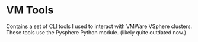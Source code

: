 # VM Tools

Contains a set of CLI tools I used to interact with VMWare VSphere clusters. These tools use the Pysphere Python module. (likely quite outdated now.)
